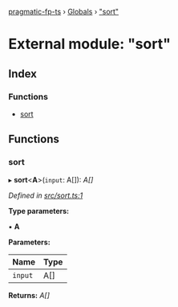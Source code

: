 [pragmatic-fp-ts](../README.md) › [Globals](../globals.md) › ["sort"](_sort_.md)

# External module: "sort"

## Index

### Functions

* [sort](_sort_.md#sort)

## Functions

###  sort

▸ **sort**<**A**>(`input`: A[]): *A[]*

*Defined in [src/sort.ts:1](https://github.com/hermann-p/pragmatic-fp-ts/blob/ae00bcd/src/sort.ts#L1)*

**Type parameters:**

▪ **A**

**Parameters:**

Name | Type |
------ | ------ |
`input` | A[] |

**Returns:** *A[]*

